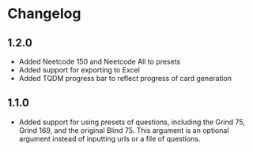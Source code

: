 # Changelog 

## 1.2.0
- Added Neetcode 150 and Neetcode All to presets 
- Added support for exporting to Excel
- Added TQDM progress bar to reflect progress of card generation 

## 1.1.0
- Added support for using presets of questions, including the Grind 75, Grind 169, and the original Blind 75. This argument is an optional argument instead of inputting urls or a file of questions. 